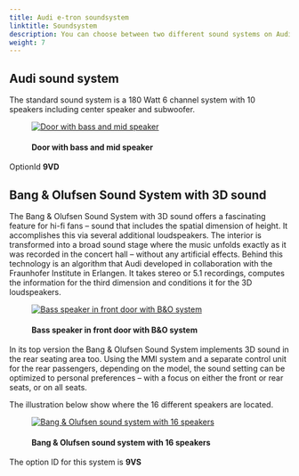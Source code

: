 ```yaml
---
title: Audi e-tron soundsystem
linktitle: Soundsystem
description: You can choose between two different sound systems on Audi e-tron  
weight: 7
---
```


<!-- markdownlint-disable MD033 -->

## Audi sound system

The standard sound system is a 180 Watt 6 channel system with 10 speakers including center speaker and subwoofer.

<figure>
    <a href="https://media.electrichasgoneaudi.net/multimedia/models/e-tron/technology/soundsystem/standard_door_speakers.jpg">
        <img src="https://media.electrichasgoneaudi.net/multimedia/models/e-tron/technology/soundsystem/standard_door_speakerss.jpg"
        class="img-fluid" alt="Door with bass and mid speaker" title="Door with bass and mid speaker">
    </a>
    <figcaption><h4>Door with bass and mid speaker</h4></figcaption>
</figure>

OptionId **9VD**

## Bang & Olufsen Sound System with 3D sound

The Bang & Olufsen Sound System with 3D sound offers a fascinating feature for hi-fi fans – sound that includes the spatial dimension of height. It accomplishes this via several additional loudspeakers. The interior is transformed into a broad sound stage where the music unfolds exactly as it was recorded in the concert hall – without any artificial effects. Behind this technology is an algorithm that Audi developed in collaboration with the Fraunhofer Institute in Erlangen. It takes stereo or 5.1 recordings, computes the information for the third dimension and conditions it for the 3D loudspeakers.

<figure>
    <a href="https://media.electrichasgoneaudi.net/multimedia/models/e-tron/technology/soundsystem/bo_door_speaker.jpg">
        <img src="https://media.electrichasgoneaudi.net/multimedia/models/e-tron/technology/soundsystem/bo_door_speakers.jpg"
        class="img-fluid" alt="Bass speaker in front door with B&O system" title="Bass speaker in front door with B&O system">
    </a>
    <figcaption><h4>Bass speaker in front door with B&O system</h4></figcaption>
</figure>

In its top version the Bang & Olufsen Sound System implements 3D sound in the rear seating area too. Using the MMI system and a separate control unit for the rear passengers, depending on the model, the sound setting can be optimized to personal preferences – with a focus on either the front or rear seats, or on all seats.

The illustration below show where the 16 different speakers are located.

<figure>
    <a href="https://media.electrichasgoneaudi.net/multimedia/models/e-tron/technology/soundsystem/soundsystem1.jpg">
        <img src="https://media.electrichasgoneaudi.net/multimedia/models/e-tron/technology/soundsystem/soundsystem1s.jpg"
        class="img-fluid" alt="Bang & Olufsen sound system with 16 speakers" title="Bang & Olufsen sound system with 16 speakers">
    </a>
    <figcaption><h4>Bang & Olufsen sound system with 16 speakers</h4></figcaption>
</figure>

The option ID for this system is **9VS**
